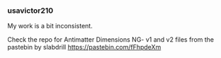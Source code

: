 ### usavictor210
My work is a bit inconsistent.

Check the repo for Antimatter Dimensions NG- v1 and v2 files from the pastebin by slabdrill
https://pastebin.com/fFhpdeXm
